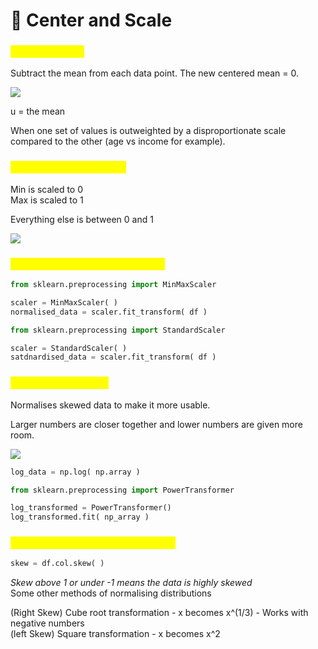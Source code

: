 # 🎲 Center and Scale

### <mark style="color:yellow;">Data centering</mark>

Subtract the mean from each data point. The new centered mean = 0.

![](https://t20664121.p.clickup-attachments.com/t20664121/09979bbf-fb98-441f-8568-81255be54d14/image.png)

u = the mean

When one set of values is outweighted by a disproportionate scale compared to the other (age vs income for example).

### <mark style="color:yellow;">Min-Max normalisation</mark>

Min is scaled to 0\
Max is scaled to 1

Everything else is between 0 and 1

![](https://t20664121.p.clickup-attachments.com/t20664121/ee2ea9be-e4fc-4d85-872b-19b57e4eea3f/image.png)

### <mark style="color:yellow;">Using sklearn to min max scale</mark>

```python
from sklearn.preprocessing import MinMaxScaler

scaler = MinMaxScaler( )
normalised_data = scaler.fit_transform( df )
```

```python
from sklearn.preprocessing import StandardScaler

scaler = StandardScaler( )
satdnardised_data = scaler.fit_transform( df )
```

### <mark style="color:yellow;">Log Transformation</mark>

Normalises skewed data to make it more usable.

Larger numbers are closer together and lower numbers are given more room.

![](https://t20664121.p.clickup-attachments.com/t20664121/7b59cc52-98cf-4cad-b3d1-8decd7071566/image.png)

```python
log_data = np.log( np.array )
```

```python
from sklearn.preprocessing import PowerTransformer

log_transformed = PowerTransformer()
log_transformed.fit( np_array )
```

### <mark style="color:yellow;">Getting the skew of a distribution</mark>

```python
skew = df.col.skew( )
```

_Skew above 1 or under -1 means the data is highly skewed_\
Some other methods of normalising distributions

(Right Skew) Cube root transformation - x becomes x^(1/3) - Works with negative numbers\
(left Skew) Square transformation - x becomes x^2
